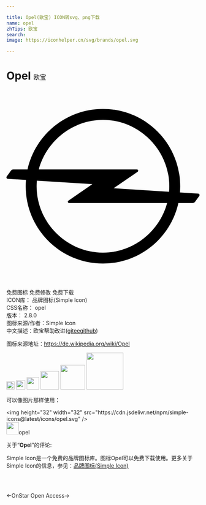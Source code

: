 ```yaml
---

title: Opel(欧宝) ICON转svg、png下载
name: opel
zhTips: 欧宝
search: 
image: https://iconhelper.cn/svg/brands/opel.svg

---
```


# Opel  <small style="font-size: 60%;font-weight: 100">欧宝</small>

<div id="svg" class="svg-wrap">
<svg role="img" viewBox="0 0 24 24" xmlns="http://www.w3.org/2000/svg"><title>Opel icon</title><path d="M23.82,12.921L23.82,12.921l-2.256-0.143c0.021-0.256,0.031-0.516,0.031-0.777c0-5.302-4.298-9.6-9.6-9.6 c-4.588,0-8.423,3.218-9.373,7.52H0.851c-0.116,0-0.22,0.055-0.285,0.141l-0.527,0.728C0.014,10.819,0,10.857,0,10.899 c0,0.1,0.08,0.18,0.18,0.18l2.247,0.14C2.406,11.477,2.395,11.737,2.395,12c0,5.302,4.298,9.6,9.6,9.6 c4.588,0,8.423-3.218,9.374-7.52h1.78c0.116,0,0.22-0.055,0.285-0.141l0.527-0.728C23.986,13.181,24,13.143,24,13.101 C24,13.001,23.919,12.921,23.82,12.921z M11.995,20.245L11.995,20.245c-4.507,0-8.245-3.738-8.245-8.245 c0-0.234,0.011-0.467,0.031-0.696l6.899,0.43l-2.984,2.061c-0.04,0.028-0.067,0.075-0.067,0.128c0,0.086,0.07,0.156,0.156,0.156 h12.183C19.031,17.601,15.785,20.245,11.995,20.245z M20.21,12.692l-6.892-0.438l2.991-2.049c0.041-0.028,0.067-0.075,0.067-0.128 c0-0.086-0.07-0.156-0.156-0.156H4.022c0.937-3.521,4.183-6.165,7.973-6.165c0,0,0,0,0,0h0c0,0,0,0,0,0 c4.507,0,8.245,3.738,8.245,8.245C20.24,12.233,20.23,12.463,20.21,12.692z"/></svg>
</div>
<detail full-name='opel'></detail>

<div class="detail-page">
<p>
<span><span class="badge-success badge">免费图标</span> <span class="badge-success badge">免费修改</span>  <span class="badge-success badge">免费下载</span> </span>
<br/>
<span>
ICON库：
<span class="badge-secondary badge">品牌图标(Simple Icon)</span> 
</span>
<br/>
<span>
CSS名称：
<span class="badge-secondary badge">opel</span> 
</span>

<br/>
<span>
版本：
<span class="badge-secondary badge">2.8.0</span> 
</span>
<br/>
<span>图标来源/作者：<span class="badge-light badge">Simple Icon</span></span> 
<br/>
<span class="zh-detail">中文描述：<span class="badge-primary badge">欧宝</span><span class="help-link"><span>帮助改进</span>(<a href="https://gitee.com/liuwave/icon-helper/edit/master/json/brands/opel.json" target="_blank" rel="noopener noreferrer">gitee</a><a href="https://github.com/liuwave/icon-helper/edit/master/json/brands/opel.json" target="_blank" rel="noopener noreferrer">github</a></span>)</span><br/>
</p>
</div><div class="description description alert alert-light"><p>图标来源地址：<a href="https://de.wikipedia.org/wiki/Opel" target="_blank" rel="noopener noreferrer">https://de.wikipedia.org/wiki/Opel</a></p></div>
<div class="alert alert-dark">
<img height="21" width="21" src="https://cdn.jsdelivr.net/npm/simple-icons@latest/icons/opel.svg" />
<img height="24" width="24" src="https://cdn.jsdelivr.net/npm/simple-icons@latest/icons/opel.svg" />
<img height="32" width="32" src="https://cdn.jsdelivr.net/npm/simple-icons@latest/icons/opel.svg" />
<img height="48" width="48" src="https://cdn.jsdelivr.net/npm/simple-icons@latest/icons/opel.svg" />
<img height="64" width="64" src="https://cdn.jsdelivr.net/npm/simple-icons@latest/icons/opel.svg" />
<img height="96" width="96" src="https://cdn.jsdelivr.net/npm/simple-icons@latest/icons/opel.svg" />

</div>
<div>
  <p>可以像图片那样使用：    
  </p>
  <div class="alert alert-primary" style="font-size: 14px">
    &lt;img height="32" width="32" src="https://cdn.jsdelivr.net/npm/simple-icons@latest/icons/opel.svg" /&gt;
    <copy-btn content='<img height="32" width="32" src="https://cdn.jsdelivr.net/npm/simple-icons@latest/icons/opel.svg" />'></copy-btn>
  </div>
  <div class="alert alert-secondary">
    <img height="32" width="32" src="https://cdn.jsdelivr.net/npm/simple-icons@latest/icons/opel.svg" />opel
    <copy-btn content="opel" btn-title="复制图标名称"></copy-btn>
  </div>
</div>
<div class="icon-detail__container">
<p>关于“<b>Opel</b>”的评论:</p>
</div>
<Vssue title="关于“Opel”的评论" />
<div><p>Simple Icon是一个免费的品牌图标库。图标Opel可以免费下载使用。更多关于  Simple Icon的信息，参见：<a target="_blank" href="https://iconhelper.cn/brands.html">品牌图标(Simple Icon)</a>
</p></div>


<div style="padding:2rem 0 " class="page-nav"><p class="inner"><span class="prev">←<router-link to="/icon/onstar.html">OnStar</router-link></span> <span class="next"><router-link to="/icon/open-access.html">Open Access</router-link>→</span></p></div>
